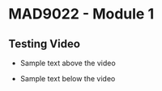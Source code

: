 # MAD9022 - Module 1

## Testing Video

- Sample text above the video

<VideoPlayer 
  title="Stop trying to make fetch happen"
  :mp4Url=""
  :webmUrl="$withBase('media/fetch.79da5d42b666.webm')"
/>

- Sample text below the video

